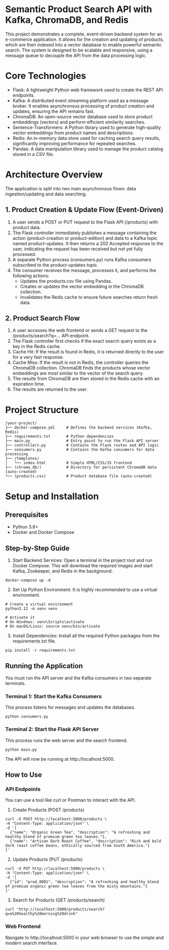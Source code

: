 # Semantic Product Search API with Kafka, ChromaDB, and Redis

This project demonstrates a complete, event-driven backend system for an e-commerce application. It allows for the creation and updating of products, which are then indexed into a vector database to enable powerful semantic search. The system is designed to be scalable and responsive, using a message queue to decouple the API from the data processing logic.

# Core Technologies

* Flask: A lightweight Python web framework used to create the REST API endpoints.
* Kafka: A distributed event streaming platform used as a message broker. It enables asynchronous processing of product creation and updates, ensuring the API remains fast.
* ChromaDB: An open-source vector database used to store product embeddings (vectors) and perform efficient similarity searches.
* Sentence-Transformers: A Python library used to generate high-quality vector embeddings from product names and descriptions.
* Redis: An in-memory data store used for caching search query results, significantly improving performance for repeated searches.
* Pandas: A data manipulation library used to manage the product catalog stored in a CSV file.

# Architecture Overview

The application is split into two main asynchronous flows: data ingestion/updating and data searching.

## 1. Product Creation & Update Flow (Event-Driven)

1. A user sends a POST or PUT request to the Flask API (/products) with product data.
2. The Flask controller immediately publishes a message containing the action (product-creation or product-edition) and data to a Kafka topic named product-updates. It then returns a 202 Accepted response to the user, indicating the request has been received but not yet fully processed.
3. A separate Python process (consumers.py) runs Kafka consumers subscribed to the product-updates topic.
4. The consumer receives the message, processes it, and performs the following actions:
    * Updates the products.csv file using Pandas.
    * Creates or updates the vector embedding in the ChromaDB collection.
    * Invalidates the Redis cache to ensure future searches return fresh data.

## 2. Product Search Flow

1. A user accesses the web frontend or sends a GET request to the /products/search?q=... API endpoint.
2. The Flask controller first checks if the exact search query exists as a key in the Redis cache.
3. Cache Hit: If the result is found in Redis, it is returned directly to the user for a very fast response.
4. Cache Miss: If the result is not in Redis, the controller queries the ChromaDB collection. ChromaDB finds the products whose vector embeddings are most similar to the vector of the search query.
5. The results from ChromaDB are then stored in the Redis cache with an expiration time.
6. The results are returned to the user.

# Project Structure

```
/your-project/
├── docker-compose.yml     # Defines the backend services (Kafka, Redis)
├── requirements.txt       # Python dependencies
├── main.py                # Entry point to run the Flask API server
├── controllers.py         # Contains the Flask routes and API logic
├── consumers.py           # Contains the Kafka consumers for data processing
├── /templates/
│   └── index.html         # Simple HTML/CSS/JS frontend
├── (chroma_db/)           # Directory for persistent ChromaDB data (auto-created)
└── (products.csv)         # Product database file (auto-created)
```

# Setup and Installation

## Prerequisites
* Python 3.8+
* Docker and Docker Compose

## Step-by-Step Guide
1. Start Backend Services: Open a terminal in the project root and run Docker Compose. This will download the required images and start Kafka, Zookeeper, and Redis in the background.

```
docker-compose up -d
```

2. Set Up Python Environment: It is highly recommended to use a virtual environment.

```
# Create a virtual environment
python3.12 -m venv venv

# Activate it
# On Windows: venv\Scripts\activate
# On macOS/Linux: source venv/bin/activate
```

3. Install Dependencies: Install all the required Python packages from the requirements.txt file.

```
pip install -r requirements.txt
```

## Running the Application
You must run the API server and the Kafka consumers in two separate terminals.

### Terminal 1: Start the Kafka Consumers
This process listens for messages and updates the databases.

```
python consumers.py
```

### Terminal 2: Start the Flask API Server
This process runs the web server and the search frontend.

```
python main.py
```

The API will now be running at http://localhost:5000.

## How to Use
### API Endpoints
You can use a tool like curl or Postman to interact with the API.

1. Create Products (POST /products)

```
curl -X POST http://localhost:5000/products \
-H "Content-Type: application/json" \
-d '[
  {"name": "Organic Green Tea", "description": "A refreshing and healthy blend of premium green tea leaves."},
  {"name": "Artisan Dark Roast Coffee", "description": "Rich and bold dark roast coffee beans, ethically sourced from South America."}
]'
```

2. Update Products (PUT /products)

```
curl -X PUT http://localhost:5000/products \
-H "Content-Type: application/json" \
-d '[
  {"id": "prod_0001", "description": "A refreshing and healthy blend of premium organic green tea leaves from the misty mountains."}
]'
```

3. Search for Products (GET /products/search)

```
curl "http://localhost:5000/products/search?q=a%20healthy%20morning%20drink"
```

### Web Frontend
Navigate to http://localhost:5000 in your web browser to use the simple and modern search interface.

